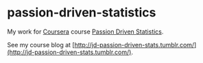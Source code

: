 # passion-driven-statistics

My work for [Coursera](https://www.coursera.org/) course [Passion Driven Statistics](https://www.coursera.org/course/pdstatistics).

See my course blog at [http://jd-passion-driven-stats.tumblr.com/](http://jd-passion-driven-stats.tumblr.com/).
